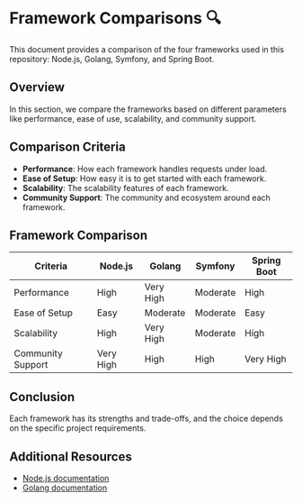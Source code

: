 # Framework Comparisons 🔍

This document provides a comparison of the four frameworks used in this repository: Node.js, Golang, Symfony, and Spring Boot.

## Overview
In this section, we compare the frameworks based on different parameters like performance, ease of use, scalability, and community support.

## Comparison Criteria
- **Performance**: How each framework handles requests under load.
- **Ease of Setup**: How easy it is to get started with each framework.
- **Scalability**: The scalability features of each framework.
- **Community Support**: The community and ecosystem around each framework.

## Framework Comparison

| Criteria         | Node.js | Golang | Symfony | Spring Boot |
|------------------|---------|--------|---------|-------------|
| Performance      | High    | Very High | Moderate | High |
| Ease of Setup    | Easy    | Moderate | Moderate | Easy |
| Scalability      | High    | Very High | Moderate | High |
| Community Support| Very High | High   | High    | Very High |

## Conclusion
Each framework has its strengths and trade-offs, and the choice depends on the specific project requirements.

## Additional Resources
- [Node.js documentation](https://www.example.com)
- [Golang documentation](https://www.example.com)
